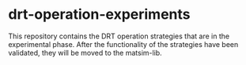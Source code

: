 # drt-operation-experiments

This repository contains the DRT operation strategies that are in the experimental phase. After the functionality of the strategies have been validated, they will be moved to the matsim-lib. 
